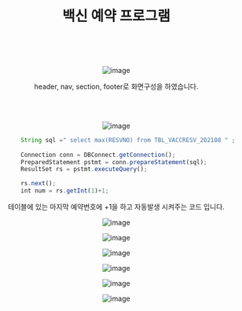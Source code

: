 <div align="center">

백신 예약 프로그램
<br><br>
=

<br>

![image](https://user-images.githubusercontent.com/104752202/201843405-84f42f2d-c130-4271-a49f-05cbb1d81a9d.png)

header, nav, section, footer로 화면구성을 하였습니다.

<br><br>

![image](https://user-images.githubusercontent.com/104752202/201843465-9f168484-97fd-4764-9daa-1ce3dd3cc1f1.png)

</div>
	
```javascript
		String sql =" select max(RESVNO) from TBL_VACCRESV_202108 " ;
		
		Connection conn = DBConnect.getConnection();
		PreparedStatement pstmt = conn.prepareStatement(sql);
		ResultSet rs = pstmt.executeQuery();

		rs.next();
		int num = rs.getInt(1)+1;
```

<div align="center">

테이블에 있는 마지막 예약번호에 +1을 하고 자동발생 시켜주는 코드 입니다.

![image](https://user-images.githubusercontent.com/104752202/201843540-f581f8ef-6d04-4dd9-9f7b-29a2e77a345f.png)

![image](https://user-images.githubusercontent.com/104752202/201843629-c8d0aab8-5ee1-46e8-ba23-75aa8a400778.png)

![image](https://user-images.githubusercontent.com/104752202/201843713-d0d0475f-ff61-47b7-98f9-a455c091e788.png)

![image](https://user-images.githubusercontent.com/104752202/201843784-fb4f4f49-20fe-4c5b-ae58-c0dc91ff7537.png)

![image](https://user-images.githubusercontent.com/104752202/201843858-ea53b62b-af50-4deb-81b4-4e2c173d50d2.png)

![image](https://user-images.githubusercontent.com/104752202/201843907-c023f82c-0e95-4adc-9f1b-f3105ebcc9d5.png)

</div>
